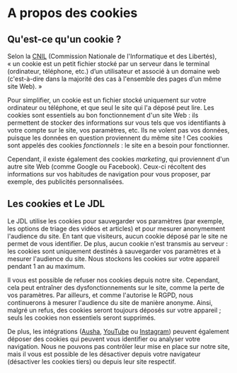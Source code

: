 # A propos des cookies

## Qu'est-ce qu'un cookie ?

Selon la [CNIL](https://www.cnil.fr/fr/definition/cookie) (Commission Nationale de l'Informatique et des Libertés), «&nbsp;un cookie est un petit fichier stocké par un serveur dans le terminal (ordinateur, téléphone, etc.) d’un utilisateur et associé à un domaine web (c'est-à-dire dans la majorité des cas à l'ensemble des pages d’un même site Web).&nbsp;»

Pour simplifier, un cookie est un fichier stocké uniquement sur votre ordinateur ou téléphone, et que seul le site qui l'a déposé peut lire. Les cookies sont essentiels au bon fonctionnement d'un site Web : ils permettent de stocker des informations sur vous tels que vos identifiants à votre compte sur le site, vos paramètres, etc. Ils ne volent pas vos données, puisque les données en question proviennent du même site ! Ces cookies sont appelés des cookies *fonctionnels* : le site en a besoin pour fonctionner.

Cependant, il existe également des cookies *marketing*, qui proviennent d'un autre site Web (comme Google ou Facebook). Ceux-ci récoltent des informations sur vos habitudes de navigation pour vous proposer, par exemple, des publicités personnalisées.

## Les cookies et Le JDL

Le JDL utilise les cookies pour sauvegarder vos paramètres (par exemple, les options de triage des vidéos et articles) et pour mesurer anonymement l'audience du site. En tant que visiteurs, aucun cookie déposé par le site ne permet de vous identifier. De plus, aucun cookie n'est transmis au serveur : les cookies sont uniquement destinés à sauvegarder vos paramètres et à mesurer l'audience du site. Nous stockons les cookies sur votre appareil pendant 1 an au maximum.

Il vous est possible de refuser nos cookies depuis notre site. Cependant, cela peut entraîner des dysfonctionnements sur le site, comme la perte de vos paramètres. Par ailleurs, et comme l'autorise le RGPD, nous continuerons à mesurer l'audience du site de manière anonyme. Ainsi, malgré un refus, des cookies seront toujours déposés sur votre appareil ; seuls les cookies non essentiels seront supprimés.

De plus, les intégrations ([Ausha](https://www.ausha.co/fr/), [YouTube](https://consent.youtube.com/d?continue=https://www.youtube.com/%3Fcbrd%3D1&gl=FR&m=0&pc=yt&cm=2&hl=fr&src=2) ou [Instagram](https://www.instagram.com/accounts/cookie_settings/)) peuvent également déposer des cookies qui peuvent vous identifier ou analyser votre navigation. Nous ne pouvons pas contrôler leur mise en place sur notre site, mais il vous est possible de les désactiver depuis votre navigateur (désactiver les cookies tiers) ou depuis leur site respectif.